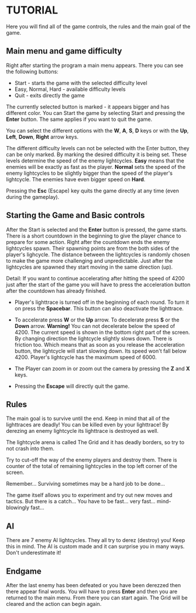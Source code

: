 # TUTORIAL

Here you will find all of the game controls, the rules and the main goal of the game.

## Main menu and game difficulty

Right after starting the program a main menu appears. There you can see the following buttons:

* Start - starts the game with the selected difficulty level
* Easy, Normal, Hard - available difficulty levels
* Quit - exits directly the game

The currently selected button is marked - it appears bigger and has different color. You can Start the game by selecting Start and pressing the **Enter** button. The same applies if you want to quit the game.

You can select the different options with the **W**, **A**, **S**, **D** keys or with the **Up**, **Left**, **Down**, **Right** arrow keys.

The different difficulty levels can not be selected with the Enter button, they can be only marked. By marking the desired difficulty it is being set. These levels determine the speed of the enemy lightcycles. **Easy** means that the enemies will be exactly as fast as the player. **Normal** sets the speed of the enemy lightcycles to be slightly bigger than the speed of the player's lightcycle. The enemies have even bigger speed on **Hard**.

Pressing the **Esc** (Escape) key quits the game directly at any time (even during the gameplay).

## Starting the Game and Basic controls

After the Start is selected and the **Enter** button is pressed, the game starts. There is a short countdown in the beginning to give the player chance to prepare for some action. Right after the countdown ends the enemy lightcycles spawn. Their spawning points are from the both sides of the player's lighcycle. The distance between the lightcycles is randomly chosen to make the game more challenging and unpredictable. Just after the lightcycles are spawned they start moving in the same direction (up).

Detail: If you want to continue accelerating after hitting the speed of 4200 just after the start of the game you will have to press the acceleration button after the countdown has already finished.

* Player's lighttrace is turned off in the beginning of each round. To turn it on press the **Spacebar**. This button can also deactivate the lighttrace.

* To accelerate press **W** or the **Up** arrow. To decelerate press **S** or the **Down** arrow. **Warning!** You can not decelerate below the speed of 4200. The current speed is shown in the bottom right part of the screen. By changing direction the lightcycle slightly slows down. There is friction too. Which means that as soon as you release the acceleration button, the lightcycle will start slowing down. Its speed won't fall below 4200. Player's lightcycle has the maximum speed of 6000.

* The Player can zoom in or zoom out the camera by pressing the **Z** and **X** keys.

* Pressing the **Escape** will directly quit the game.

## Rules

The main goal is to survive until the end. Keep in mind that all of the lighttraces are deadly! You can be killed even by your lighttrace! By derezing an enemy lightcycle its lighttrace is destroyed as well.

The lightcycle arena is called The Grid and it has deadly borders, so try to not crash into them.

Try to cut-off the way of the enemy players and destroy them. There is counter of the total of remaining lightcycles in the top left corner of the screen.

Remember... Surviving sometimes may be a hard job to be done...

The game itself allows you to experiment and try out new moves and tactics. But there is a catch... You have to be fast... very fast... mind-blowingly fast...

## AI

There are 7 enemy AI lightcycles. They all try to derez (destroy) you! Keep this in mind. The AI is custom made and it can surprise you in many ways. Don't underestimate it!

## Endgame

After the last enemy has been defeated or you have been derezzed then there appear final words. You will have to press **Enter** and then you are returned to the main menu. From there you can start again. The Grid will be cleared and the action can begin again.